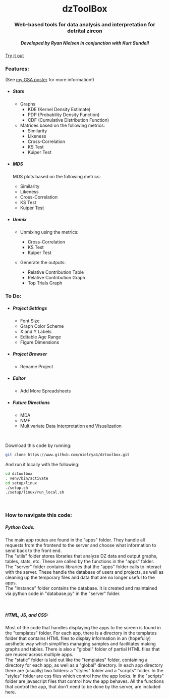 <h1 style="text-align: center">dzToolBox</h1>
<h3 style="text-align: center">Web-based tools for data analysis and interpretation for detrital zircon</h3>
<h5 style="text-align: center">Developed by Ryan Nielsen in conjunction with Kurt Sundell</h5>
<a href="https://www.dztoolbox.com">Try it out</a>
<h3>Features:</h3>
<p>(See <a href="https://www.dztoolbox.com/gsa_poster.pdf">my GSA poster</a> for more information!)</p>
<ul>
    <li>
        <h5>Stats</h5>
        <ul>
            <li>
                Graphs
                <ul>
                    <li>KDE (Kernel Density Estimate)</li>
                    <li>PDP (Probability Density Function)</li>
                    <li>CDF (Cumulative Distribution Function)</li>
                </ul>
            </li>
            <li>
                Matrices based on the following metrics:
                <ul>
                    <li>Similarity</li>
                    <li>Likeness</li>
                    <li>Cross-Correlation</li>
                    <li>KS Test</li>
                    <li>Kuiper Test</li>
                </ul>
            </li>
        </ul>
    </li>
    <li>
        <h5>MDS</h5>
        <p>MDS plots based on the following metrics:</p>
        <ul>
            <li>Similarity</li>
            <li>Likeness</li>
            <li>Cross-Correlation</li>
            <li>KS Test</li>
            <li>Kuiper Test</li>
        </ul>
    </li>
    <li>
        <h5>Unmix</h5>
        <ul>
            <li>
                <p>Unmixing using the metrics:</p>
                <ul>
                    <li>Cross-Correlation</li>
                    <li>KS Test</li>
                    <li>Kuiper Test</li>
                </ul>
            </li>
            <li>
                <p>Generate the outputs:</p>
                <ul>
                    <li>Relative Contribution Table</li>
                    <li>Relative Contribution Graph</li>
                    <li>Top Trials Graph</li>
                </ul>
            </li>
        </ul>
    </li>
</ul>
<h3>To Do:</h3>
<ul>
    <li>
        <h5>Project Settings</h5>
        <ul>
            <li>Font Size</li>
            <li>Graph Color Scheme</li>
            <li>X and Y Labels</li>
            <li>Editable Age Range</li>
            <li>Figure Dimensions</li>
        </ul>
    </li>
    <li>
        <h5>Project Browser</h5>
        <ul>
            <li>Rename Project</li>
        </ul>
    </li>
    <li>
        <h5>Editor</h5>
        <ul>
            <li>Add More Spreadsheets</li>
        </ul>
    </li>
    <li>
        <h5>Future Directions</h5>
        <ul>
            <li>MDA</li>
            <li>NMF</li>
            <li>Multivariate Data Interpretation and Visualization</li>
        </ul>
    </li>
</ul>
<br />
<p>Download this code by running:

```bash
git clone https://www.github.com/nielrya4/dztoolbox.git
```
And run it locally with the following:
```bash
cd dztoolbox
. venv/bin/activate
cd setup/linux
./setup.sh
./setup/linux/run_local.sh
```
</p>
<br />
<h3>How to navigate this code:</h3>
<h5>Python Code:</h5>
<p>The main app routes are found in the "apps" folder. 
They handle all requests from the frontend to the server 
and choose what information to send back to the front end. <br />
The "utils" folder stores libraries that analyze DZ data and 
output graphs, tables, stats, etc. These are called by the
functions in the "apps" folder. <br />
The "server" folder contains libraries that the "apps" folder 
calls to interact with the server. These handle the
database of users and projects, as well as cleaning up the
temporary files and data that are no longer useful to the
apps. <br />
The "instance" folder contains the database. It is created
and maintained via python code in "database.py" in the "server"
folder.</p>
<br />
<h5>HTML, JS, and CSS:</h5>
<p>Most of the code that handles displaying the apps to the
screen is found in the "templates" folder. For each app, there
is a directory in the templates folder that contains HTML files
to display information in an (hopefully) aesthetic way which 
simplifies managing samples and facilitates making graphs and 
tables. There is also a "global" folder of partial HTML files
that are reused across multiple apps.<br />
The "static" folder is laid out like the "templates" folder,
containing a directory for each app, as well as a "global"
directory. In each app directory there are (usually) two
folders: a "styles" folder and a "scripts" folder. In the 
"styles" folder are css files which control how the app looks.
In the "scripts" folder are javascript files that control
how the app behaves. All the functions that control the app,
that don't need to be done by the server, are included here.
</p>


